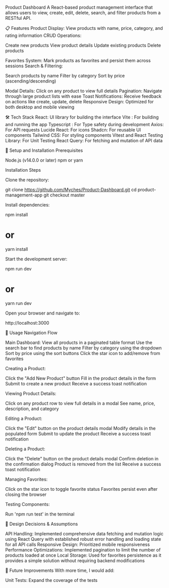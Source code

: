 Product Dashboard
A React-based product management interface that allows users to view, create, edit, delete, search, and filter products from a RESTful API.

📋 Features
Product Display: View products with name, price, category, and rating information
CRUD Operations:

Create new products
View product details
Update existing products
Delete products

Favorites System: Mark products as favorites and persist them across sessions
Search & Filtering:

Search products by name
Filter by category
Sort by price (ascending/descending)

Modal Details: Click on any product to view full details
Pagination: Navigate through large product lists with ease
Toast Notifications: Receive feedback on actions like create, update, delete
Responsive Design: Optimized for both desktop and mobile viewing

🛠️ Tech Stack
React: UI library for building the interface
Vite : For building and running the app
Typescript : For Type safety during development
Axios: For API requests
Lucide React: For icons
Shadcn: For reusable UI components
Tailwind CSS: For styling components
Vitest and React Testing Library: For Unit Testing
React Query: For fetching and mutation of API data

🔧 Setup and Installation
Prerequisites

Node.js (v14.0.0 or later)
npm or yarn

Installation Steps

Clone the repository:

git clone https://github.com/Myches/Product-Dashboard.git
cd product-management-app
git checkout master

Install dependencies:

npm install
# or
yarn install

Start the development server:

npm run dev
# or
yarn run dev

Open your browser and navigate to:

http://localhost:3000

📱 Usage
Navigation Flow

Main Dashboard:
View all products in a paginated table format
Use the search bar to find products by name
Filter by category using the dropdown
Sort by price using the sort buttons
Click the star icon to add/remove from favorites

Creating a Product:

Click the "Add New Product" button
Fill in the product details in the form
Submit to create a new product
Receive a success toast notification

Viewing Product Details:

Click on any product row to view full details in a modal
See name, price, description, and category

Editing a Product:

Click the "Edit" button on the product details modal
Modify details in the populated form
Submit to update the product
Receive a success toast notification

Deleting a Product:

Click the "Delete" button on the product details modal
Confirm deletion in the confirmation dialog
Product is removed from the list
Receive a success toast notification

Managing Favorites:

Click on the star icon to toggle favorite status
Favorites persist even after closing the browser

Testing Components:

Run 'npm run test' in the terminal

📝 Design Decisions & Assumptions

API Handling: Implemented comprehensive data fetching and mutation logic using React Query with established robust error handling and loading state for all API calls
Responsive Design: Prioritized mobile responsiveness
Performance Optimizations: Implemented pagination to limit the number of products loaded at once
Local Storage: Used for favorites persistence as it provides a simple solution without requiring backend modifications

🔮 Future Improvements
With more time, I would add:

Unit Tests: Expand the coverage of the tests
